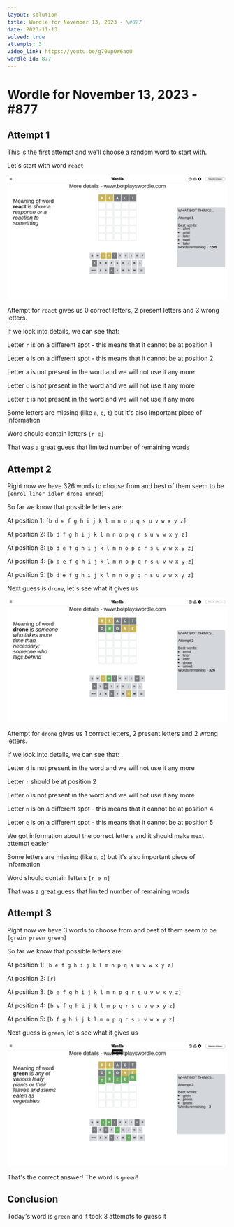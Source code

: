 ```yaml
---
layout: solution
title: Wordle for November 13, 2023 - \#877
date: 2023-11-13
solved: true
attempts: 3
video_link: https://youtu.be/g70VpOW6aoU
wordle_id: 877
---
```


# Wordle for November 13, 2023 - \#877

## Attempt 1

This is the first attempt and we'll choose a random word to start with.

Let's start with word `react`

![Attempt 1](2023-11-13/attempt-1.png)

Attempt for `react` gives us 0 correct letters, 2 present letters and 3 wrong letters.

If we look into details, we can see that:

Letter `r` is on a different spot - this means that it cannot be at position 1

Letter `e` is on a different spot - this means that it cannot be at position 2

Letter `a` is not present in the word and we will not use it any more

Letter `c` is not present in the word and we will not use it any more

Letter `t` is not present in the word and we will not use it any more

Some letters are missing (like `a`, `c`, `t`) but it's also important piece of information

Word should contain letters `[r e]`

That was a great guess that limited number of remaining words



## Attempt 2

Right now we have 326 words to choose from and best of them seem to be `[enrol liner idler drone unred]`

So far we know that possible letters are:

At position 1: `[b d e f g h i j k l m n o p q s u v w x y z]`

At position 2: `[b d f g h i j k l m n o p q r s u v w x y z]`

At position 3: `[b d e f g h i j k l m n o p q r s u v w x y z]`

At position 4: `[b d e f g h i j k l m n o p q r s u v w x y z]`

At position 5: `[b d e f g h i j k l m n o p q r s u v w x y z]`

Next guess is `drone`, let's see what it gives us

![Attempt 2](2023-11-13/attempt-2.png)

Attempt for `drone` gives us 1 correct letters, 2 present letters and 2 wrong letters.

If we look into details, we can see that:

Letter `d` is not present in the word and we will not use it any more

Letter `r` should be at position 2

Letter `o` is not present in the word and we will not use it any more

Letter `n` is on a different spot - this means that it cannot be at position 4

Letter `e` is on a different spot - this means that it cannot be at position 5

We got information about the correct letters and it should make next attempt easier

Some letters are missing (like `d`, `o`) but it's also important piece of information

Word should contain letters `[r e n]`

That was a great guess that limited number of remaining words



## Attempt 3

Right now we have 3 words to choose from and best of them seem to be `[grein preen green]`

So far we know that possible letters are:

At position 1: `[b e f g h i j k l m n p q s u v w x y z]`

At position 2: `[r]`

At position 3: `[b e f g h i j k l m n p q r s u v w x y z]`

At position 4: `[b e f g h i j k l m p q r s u v w x y z]`

At position 5: `[b f g h i j k l m n p q r s u v w x y z]`

Next guess is `green`, let's see what it gives us

![Attempt 3](2023-11-13/attempt-3.png)

That's the correct answer! The word is `green`!

## Conclusion

Today's word is `green` and it took 3 attempts to guess it

